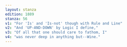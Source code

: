 ```yaml
---
layout: stanza
edition: 1889
stanza: 56
v1: "For 'Is' and 'Is-not' though with Rule and Line"
v2: "And 'UP-AND-DOWN' by Logic I define,"
v3: "Of all that one should care to fathom, I"
v4: "was never deep in anything but--Wine."
---
```

